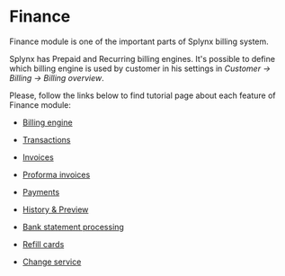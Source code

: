Finance
=======

Finance module is one of the important parts of Splynx billing system.

Splynx has Prepaid and Recurring billing engines. It's possible to define which billing engine is used by customer in his settings in _Customer → Billing → Billing overview_.

Please, follow the links below to find tutorial page about each feature of Finance module:

* [ Billing engine](finance/billing_engine/billing_engine.md)

* [ Transactions](finance/transactions/transactions.md)

* [ Invoices](finance/invoices/invoices.md)

* [ Proforma invoices](finance/proforma_invoices/proforma_invoices.md)

* [ Payments](finance/payments/payments.md)

* [ History & Preview](finance/history_and_preview/history_and_preview.md)

* [ Bank statement processing](finance/bank_statement_processing/bank_statement_processing.md)

* [ Refill cards](finance/refill_cards/refill_cards.md)

* [ Change service](finance/change_service/change_service.md)
